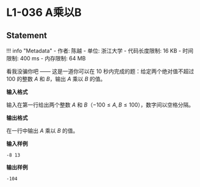 
# L1-036 A乘以B

## Statement

!!! info "Metadata"
    - 作者: 陈越
    - 单位: 浙江大学
    - 代码长度限制: 16 KB
    - 时间限制: 400 ms
    - 内存限制: 64 MB

看我没骗你吧 —— 这是一道你可以在 10 秒内完成的题：给定两个绝对值不超过 100 的整数 $A$ 和 $B$，输出 $A$ 乘以 $B$ 的值。

**输入格式**

输入在第一行给出两个整数 $A$ 和 $B$（$-100 \le A, B \le 100$），数字间以空格分隔。

**输出格式**

在一行中输出 $A$ 乘以 $B$ 的值。

**输入样例**
```plaintext
-8 13
```

**输出样例**
```plaintext
-104
```
